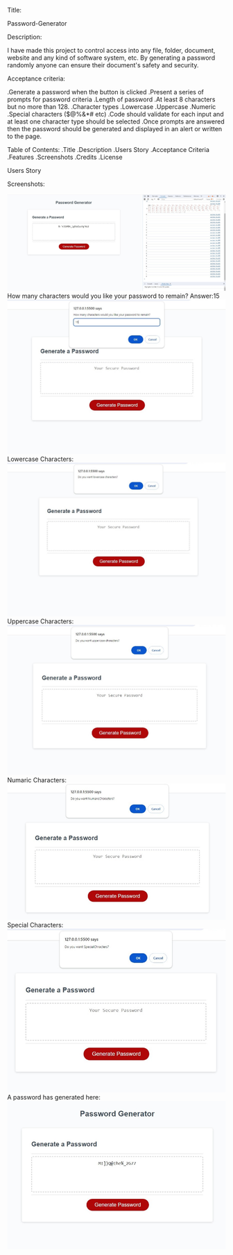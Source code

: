 Title:

Password-Generator

Description:

I have made this project to control access into any file, folder, document, website and any kind of software system, etc. 
By generating a password randomly anyone can ensure their document's safety and security.


Acceptance criteria:


.Generate a password when the button is clicked
.Present a series of prompts for password criteria
.Length of password
.At least 8 characters but no more than 128.
.Character types
.Lowercase
.Uppercase
.Numeric
.Special characters ($@%&*# etc)
.Code should validate for each input and at least one character type should be selected
.Once prompts are answered then the password should be generated and displayed in an   alert or written to the page.


Table of Contents: 
.Title
.Description
.Users Story
.Acceptance Criteria
.Features
.Screenshots
.Credits
.License


Users Story






Screenshots:

![A screen shot of a Website with It's console open](./assets/images/Password-Generated.jpg)
How many characters would you like your password to remain? Answer:15
![A screen shot of a Website with It's console open](./assets/images/Password-Generator-1.jpg)
Lowercase Characters:
![A screen shot of a Website with It's console open](./assets/images/Password-Generator-2.jpg)
Uppercase Characters:
![A screen shot of a Website with It's console open](./assets/images/Password-Generator-3.jpg)
Numaric Characters:
![A screen shot of a Website with It's console open](./assets/images/Password-Generator-4.jpg)
Special Characters:
![A screen shot of a Website with It's console open](./assets/images/Password-Generator-5.jpg)
A password has generated here:
![A screen shot of a Website with It's console open](./assets/images/Password-Generator-6.jpg)
